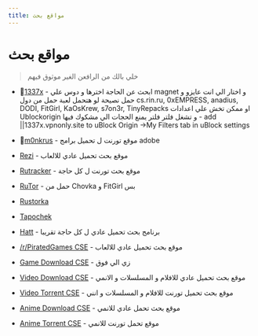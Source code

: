 ```yaml
---
title: مواقع بحث
---
```


# مواقع بحث
> خلي بالك من الرافعن الغير موثوق فيهم

* 🌟[1337x](https://1337x.to) - ابحث عن الحاجة اخترها و دوس علي magnet و اختار الي انت عايزو و حمل نصيحة لو هتحمل لعبة حمل من دول cs.rin.ru, 0xEMPRESS, anadius, DODI, FitGirl, KaOsKrew, s7on3r, TinyRepacks او ممكن تخش علي اعدادات Ublockorigin و تشغل فلتر فلتر يمنع الحجات الي مشكوك فيها - add ||1337x.vpnonly.site to uBlock Origin ->My Filters tab in uBlock settings

* 🌟[m0nkrus](https://w14.monkrus.ws/) - موقع تورنت ل تحميل برامج adobe

* [Rezi](https://rezi.one) - موقع بحث تحميل عادي للالعاب

* [Rutracker](https://rutracker.org/) - موقع بحث تورنت ل كل حاجة

* [RuTor](http://www.rutor.info/) - حمل من Chovka و FitGirl بس

* [Rustorka](http://rustorka.com/)

* [Tapochek](https://tapochek.net/)

* [Hatt](https://github.com/FrenchGithubUser/Hatt) - برنامج بحث تحميل عادي ل كل حاجة تقريبا
 
* [/r/PiratedGames CSE](https://cse.google.com/cse?cx=20c2a3e5f702049aa) - موقع بحث تحميل عادي للالعاب

* [Game Download CSE](https://cse.google.com/cse?cx=006516753008110874046:cbjowp5sdqg) - زي الي فوق

* [Video Download CSE](https://cse.google.com/cse?cx=006516753008110874046:wevn3lkn9rr#gsc.tab=0) - موقع بحث تحميل عادي للافلام و المسلسلات و الانمي

* [Video Torrent CSE](https://cse.google.com/cse?cx=006516753008110874046:gaoebxgop7j) -  موقع بحث تحميل تورنت للافلام و المسلسلات و انني 

* [Anime Download CSE](https://cse.google.com/cse?cx=006516753008110874046:osnah6w0yw8#gsc.tab=0) - موقع بحث تحمل عادي للانمي

* [Anime Torrent CSE](https://cse.google.com/cse?cx=006516753008110874046:lamzt6ls4iz) - موقع تحمل تورنت للانمي
